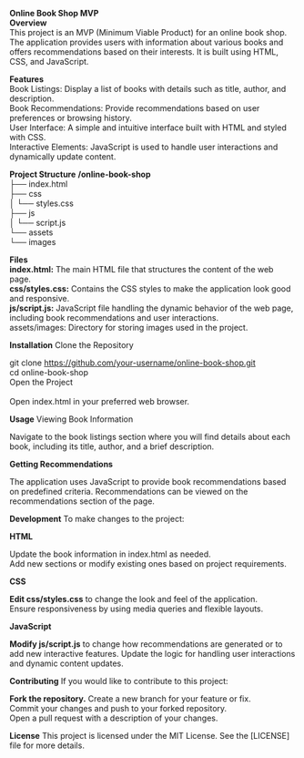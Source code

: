 __Online Book Shop MVP__<br>
**Overview**  
This project is an MVP (Minimum Viable Product) for an online book shop. <br>The application provides users with information about various books and offers recommendations based on their interests. It is built using HTML, CSS, and JavaScript.

**Features** <br>
Book Listings: Display a list of books with details such as title, author, and description.<br>
Book Recommendations: Provide recommendations based on user preferences or browsing history.<br>
User Interface: A simple and intuitive interface built with HTML and styled with CSS.<br>
Interactive Elements: JavaScript is used to handle user interactions and dynamically update content.<br>

__Project Structure__
**/online-book-shop**<br>
├── index.html<br>
├── css<br>
│   └── styles.css<br>
├── js<br>
│   └── script.js<br>
└── assets<br>
    └── images<br>
    
**Files**  
**index.html:** The main HTML file that structures the content of the web page.<br>
**css/styles.css:** Contains the CSS styles to make the application look good and responsive.<br>
**js/script.js:** JavaScript file handling the dynamic behavior of the web page, including book recommendations and user interactions.<br>
assets/images: Directory for storing images used in the project.<br>

**Installation**
Clone the Repository<br>

git clone https://github.com/your-username/online-book-shop.git<br>
cd online-book-shop<br>
Open the Project<br>
<br>
Open index.html in your preferred web browser.<br>

**Usage**
Viewing Book Information  

Navigate to the book listings section where you will find details about each book, including its title, author, and a brief description.  

**Getting Recommendations**

The application uses JavaScript to provide book recommendations based on predefined criteria. Recommendations can be viewed on the recommendations section of the page.<br>

**Development**
To make changes to the project:<br>

**HTML**<br>

Update the book information in index.html as needed.<br>
Add new sections or modify existing ones based on project requirements.<br>

**CSS**

**Edit css/styles.css** to change the look and feel of the application.<br>
Ensure responsiveness by using media queries and flexible layouts.<br>

**JavaScript**<br>

**Modify js/script.js** to change how recommendations are generated or to add new interactive features.
Update the logic for handling user interactions and dynamic content updates.

__Contributing__
If you would like to contribute to this project:

**Fork the repository.**
Create a new branch for your feature or fix.<br>
Commit your changes and push to your forked repository.<br>
Open a pull request with a description of your changes.<br>

**License**
This project is licensed under the MIT License. See the [LICENSE] file for more details.<br>
